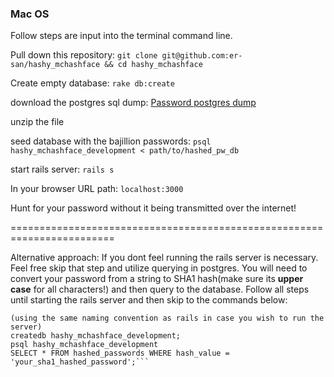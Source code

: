 ### Mac OS
Follow steps are input into the terminal command line.

Pull down this repository:
```git clone git@github.com:er-san/hashy_mchashface && cd hashy_mchashface```

Create empty database:
```rake db:create```

download the postgres sql dump:
[Password postgres dump](https://s3.amazonaws.com/hashy-mc-sql-dump/hashed_pw_db.zip)

unzip the file

seed database with the bajillion passwords:
```psql hashy_mchashface_development < path/to/hashed_pw_db```

start rails server:
```rails s```

In your browser URL path:
```localhost:3000```

Hunt for your password without it being transmitted over the internet!

========================================================================

Alternative approach:
If you dont feel running the rails server is necessary. Feel free skip that step and utilize querying in postgres. You will need to convert your password from a string to SHA1 hash(make sure its **__upper case__** for all characters!) and then query to the database. Follow all steps until starting the rails server and then skip to the commands below:

```
(using the same naming convention as rails in case you wish to run the server)
createdb hashy_mchashface_development;
psql hashy_mchashface_development
SELECT * FROM hashed_passwords WHERE hash_value = 'your_sha1_hashed_password';```